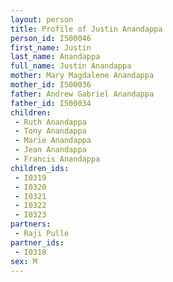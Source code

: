 ```yaml
---
layout: person
title: Profile of Justin Anandappa
person_id: I500046
first_name: Justin
last_name: Anandappa
full_name: Justin Anandappa
mother: Mary Magdalene Anandappa
mother_id: I500036
father: Andrew Gabriel Anandappa
father_id: I500034
children:
 - Ruth Anandappa
 - Tony Anandappa
 - Marie Anandappa
 - Jean Anandappa
 - Francis Anandappa
children_ids:
 - I0319
 - I0320
 - I0321
 - I0322
 - I0323
partners:
 - Raji Pulle
partner_ids:
 - I0318
sex: M
---
```


